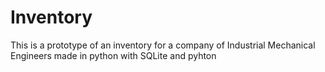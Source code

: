 # Inventory
This is a prototype of an inventory for a company of Industrial Mechanical Engineers made in python with SQLite and pyhton
